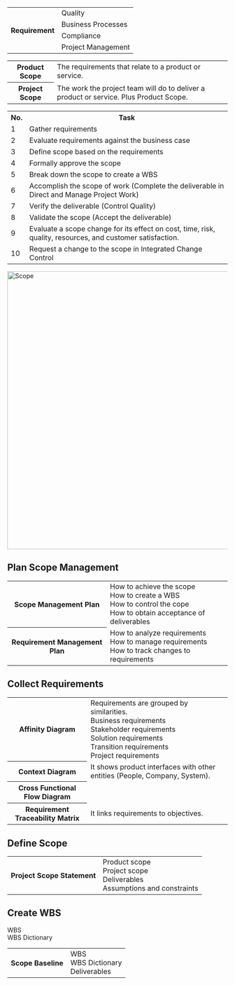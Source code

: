 <table>
  <tr><th rowspan="4">Requirement</th><td>Quality</td></tr>
  <tr><td>Business Processes</td></tr>
  <tr><td>Compliance</td></tr>
  <tr><td>Project Management</td></tr>
</table>

<table>
  <tr><th>Product Scope</th><td>The requirements that relate to a product or service.</td></tr>
  <tr><th>Project Scope</th><td>The work the project team will do to deliver a product or service. Plus Product Scope.</td></tr>
</table>

<table>
<tr><th>No.</th><th>Task</th></tr>
<tr><td>1</td><td>Gather requirements</td></tr>
<tr><td>2</td><td>Evaluate requirements against the business case</td></tr>
<tr><td>3</td><td>Define scope based on the requirements</td></tr>
<tr><td>4</td><td>Formally approve the scope</td></tr>
<tr><td>5</td><td>Break down the scope to create a WBS</td></tr>
<tr><td>6</td><td>Accomplish the scope of work (Complete the deliverable in Direct and Manage Project Work)</td></tr>
<tr><td>7</td><td>Verify the deliverable (Control Quality)</td></tr>
<tr><td>8</td><td>Validate the scope (Accept the deliverable)</td></tr>
<tr><td>9</td><td>Evaluate a scope change for its effect on cost, time, risk, quality, resources, and customer satisfaction.</td></tr>
<tr><td>10</td><td>Request a change to the scope in Integrated Change Control</td></tr>
</table>

<img width="635" alt="Scope" src="https://user-images.githubusercontent.com/3501210/102343432-e52a2980-3fdd-11eb-91a2-b1b460311278.PNG">

<h2>Plan Scope Management</h2>
<table>
  <tr><th>Scope Management Plan</th>
    <td>
      How to achieve the scope<br>
      How to create a WBS<br>
      How to control the cope<br>
      How to obtain acceptance of deliverables
    </td>
  </tr>
  <tr><th>Requirement Management Plan</th>
    <td>
      How to analyze requirements<br>
      How to manage requirements<br>
      How to track changes to requirements
    </td>
  </tr>
</table>

<h2>Collect Requirements</h2>
<table>
  <tr><th>Affinity Diagram</th>
    <td>
      Requirements are grouped by similarities.<br>
      Business requirements<br>
      Stakeholder requirements<br>
      Solution requirements<br>
      Transition requirements<br>
      Project requirements
    </td>
  </tr>
  <tr><th>Context Diagram</th><td>It shows product interfaces with other entities (People, Company, System).</td></tr>
  <tr><th>Cross Functional Flow Diagram</th><td></td></tr>
  <tr><th>Requirement Traceability Matrix</th><td>It links requirements to objectives.</td></tr>
</table>

<h2>Define Scope</h2>
<table>
  <tr><th>Project Scope Statement</th>
    <td>
      Product scope<br>
      Project scope<br>
      Deliverables<br>
      Assumptions and constraints
    </td>
  </tr>
</table>

<h2>Create WBS</h2>
WBS<br>
WBS Dictionary<br>
<table>
  <tr><th>Scope Baseline</th>
    <td>
      WBS<br>
      WBS Dictionary<br>
      Deliverables
    </td>
  </tr>
</table>
